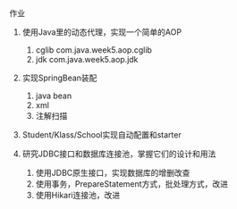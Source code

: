 作业  

1. 使用Java里的动态代理，实现一个简单的AOP  
    1. cglib    com.java.week5.aop.cglib  
    2. jdk    com.java.week5.aop.jdk
   
2. 实现SpringBean装配   
    1. java bean  
    2. xml  
    3. 注解扫描  
    
3. Student/Klass/School实现自动配置和starter  

4. 研究JDBC接口和数据库连接池，掌握它们的设计和用法  
    1. 使用JDBC原生接口，实现数据库的增删改查  
    2. 使用事务，PrepareStatement方式，批处理方式，改进  
    3. 使用Hikari连接池，改进  
  
